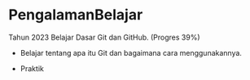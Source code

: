 # PengalamanBelajar

Tahun 2023
Belajar Dasar Git dan GitHub. (Progres 39%)

* Belajar tentang apa itu Git dan bagaimana cara menggunakannya.

* Praktik 
